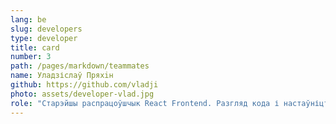 ```yaml
---
lang: be
slug: developers
type: developer
title: card
number: 3
path: /pages/markdown/teammates
name: Уладзіслаў Пряхiн
github: https://github.com/vladji
photo: assets/developer-vlad.jpg
role: "Старэйшы распрацоўшчык React Frontend. Разгляд кода і настаўніцтва іншых распрацоўнікаў ІП. Высокія навыкі зносін і ўвага да дэталяў, актыўнасць і праца ў камандзе. Вышэйшы і сярэдні ўзровень тэхнічнага і дзелавога англійскай мовы (зносіны з членамі міжнароднай групы, зацікаўленымі бакамі і англамоўным прэм'ер-міністрам)"
---
```

